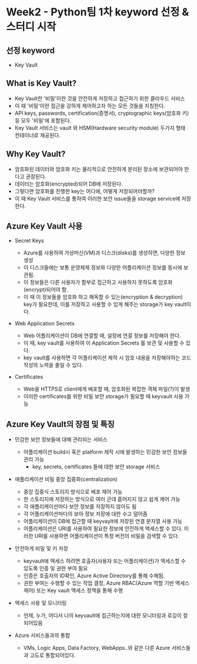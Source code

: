 Week2 - Python팀 1차 keyword 선정 & 스터디 시작
=====
선정 keyword
----
+ Key Vault

What is Key Vault?
-----
+ Key Vault란 '비밀'이란 것을 안전하게 저장하고 접근하기 위한 클라우드 서비스
+ 이 때 '비밀'이란 접근을 강하게 제어하고자 하는 모든 것들을 지칭한다.
+ API keys, passwords, certification(증명서), cryptographic keys(암호화 키) 등 모두 '비밀'에 포함된다.
+ Кey Vault 서비스는 vault 와 HSM(Hardware security module) 두가지 형태 컨테이너로 제공된다.

Why Key Vault?
-----
+ 암호화된 데이터와 암호화 키는 물리적으로 안전하게 분리된 장소에 보관되어야 한다고 권장된다.
+ 데이터는 암호화(encrypted)되어 DB에 저장된다.
+ 그렇다면 암호화를 진행한 key는 어디에, 어떻게 저장되어야할까?
+ 이 때 Key Vault 서비스를 통하여 이러한 보안 issue들을 storage service에 저장한다.

Azure Key Vault 사용
-----
+ Secret Keys
  + Azure를 사용하여 가상머신(VM)과 디스크(disks)를 생성하면, 다양한 정보 생성
  + 이 디스크들에는 보통 운영체제 정보와 다양한 어플리케이션 정보를 동시에 보관됨.
  + 이 정보들은 다른 사용자가 함부로 접근하고 사용하지 못하도록 암호화(encrypt)되어야 함.
  + 이 때 이 정보들을 암호화 하고 해독할 수 있는(encryption & decryption) key가 필요한데, 이를 저장하고 사용할 수 있게 해주는 storage가 key vault이다.
  
+ Web Application Secrets
  + Web 어플리케이션이 DB에 연결할 때, 설정에 연결 정보를 저장해야 한다.
  + 이 때, key vault를 사용하여 이 Application Secrets 를 보관 및 사용할 수 있다.
  + key vault를 사용하면 각 어플리케이션 제작 시 암호 내용을 저장해야하는 코드 작성의 노력을 줄일 수 있다.

+ Certificates
  + Web을 HTTPS로 client에게 배포할 때, 암호화된 복잡한 객체 파일(?)이 발생
  + 이러한 certificates를 위한 비밀 보안 storage가 필요할 때 keyvault 사용 가능

Azure Key Vault의 장점 및 특징
-----
+ 민감한 보안 정보들에 대해 관리되는 서비스
  + 어플리케이션 build시 혹은 platform 제작 시에 발생하는 민감한 보안 정보들 관리 가능
	+ key, secrets, certificates 들에 대한 보안 storage 서비스

+ 애플리케이션 비밀 중앙 집중화(centralization)
	+ 중앙 집중식 스토리지 방식으로 배포 제어 가능
	+ 한 스토리지에 저장하는 방식으로 여러 군데 흩어지지 않고 쉽게 제어 가능
	+ 각 애플리케이션마다 보안 정보를 저장하지 않아도 됨
	+ 각 어플리케이션마다의 보아 정보 저장에 대한 수고 덜어줌
	+ 어플리케이션이 DB에 접근할 때 keyvaylt에 저장된 연결 문자열 사용 가능
	+ 어플리케이션은 URI를 사용하여 필요한 정보에 안전하게 액세스할 수 있다. 이러한 URI를 사용하면 어플리케이션이 특정 버전의 비밀을 검색할 수 있다.

+ 안전하게 비밀 및 키 저장
 	+ keyvault에 엑세스 하려면 호출자(사용자 또는 어플리케이션)가 액세스할 수 있도록 인증 및 권한 부여 필요
	+ 인증은 호출자의 ID확인, Azure Active Directory를 통해 수해됨. 
	+ 권한 부여는 수행할 수 있는 작업 결정, Azure RBAC(Azure 역할 기반 액세스 제어) 또는 Key vault 액세스 정책을 통해 수행

+ 액세스 사용 및 모니터링
	+ 언제, 누가, 어디서 나의 keyvault에 접근하는지에 대한 모니터링과 로깅이 잘 되어있음
+ Azure 서비스들과의 통합
	+ VMs, Logic Apps, Data Factory, WebApps..와 같은 다른 Azure 서비스들과 고도로 통합되어있다.

![]()
